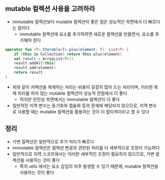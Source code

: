 ## mutable 컬렉션 사용을 고려하라

* immutable 컬렉션보다 mutable 컬렉션이 좋은 점은 성능적인 측면에서 더 빠르다는 점이다
    * immutable 컬렉션에 요소를 추가하려면 새로운 컬렉션을 만들면서, 요소를 추가해야 한다
    
```kotlin
operator fun <T> Iterable<T>.plus(element: T): List<T> {
    if (this is Collection) return this.plus(element)
    val result = ArrayList<T>()
    result.addAll(this)
    result.add(element)
    return result
}
```

* 위와 같이 커렉션을 복제하는 처리는 비용이 굉장히 많이 드는 처리이며, 이러한 복제 처리를 하지 않는 mutable 컬렉션이 성능적 관점에서 더 좋다
    * 하지만 안전성 측면에서는 immutable 컬렉션이 더 좋다
* 일반적인 지역 변수는 동기화와 캡슐화 등의 문제에 해당되지 않으므로, 지역 변수로 사용할 때는 mutable 컬렉션을 활용하는 것이 더 합리적이라고 할 수 있다

## 정리

* 가변 컬렉션은 일반적으로 추가 처리가 빠르다
* immutable 컬렉션은 컬렉션 변광과 관련된 처리를 더 세부적으로 조정이 가능하다
* 일반적으로 지역 스코프에서는 이러한 세부적인 조정이 필요하지 않으므로, 가변 컬렉션을 사용하는 것이 좋다
    * 특히 utils 에서는 요소 삽입이 자주 발생할 수 있기 때문에, mutable 컬렉션을 사용하는 것이 좋다
